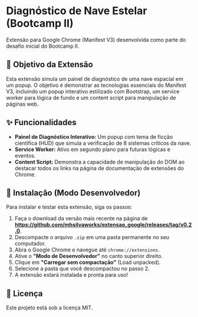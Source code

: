 # Diagnóstico de Nave Estelar (Bootcamp II)

Extensão para Google Chrome (Manifest V3) desenvolvida como parte do desafio inicial do Bootcamp II.

## 🎯 Objetivo da Extensão

Esta extensão simula um painel de diagnóstico de uma nave espacial em um popup. O objetivo é demonstrar as tecnologias essenciais do Manifest V3, incluindo um popup interativo estilizado com Bootstrap, um service worker para lógica de fundo e um content script para manipulação de páginas web.

## ✨ Funcionalidades

- **Painel de Diagnóstico Interativo:** Um popup com tema de ficção científica (HUD) que simula a verificação de 8 sistemas críticos da nave.
- **Service Worker:** Ativo em segundo plano para futuras lógicas e eventos.
- **Content Script:** Demonstra a capacidade de manipulação do DOM ao destacar todos os links na página de documentação de extensões do Chrome.

## 🔧 Instalação (Modo Desenvolvedor)

Para instalar e testar esta extensão, siga os passos:

1.  Faça o download da versão mais recente na página de **https://github.com/mhsilvaworks/extensao_google/releases/tag/v0.2.0**.
2.  Descompacte o arquivo `.zip` em uma pasta permanente no seu computador.
3.  Abra o Google Chrome e navegue até `chrome://extensions`.
4.  Ative o **"Modo de Desenvolvedor"** no canto superior direito.
5.  Clique em **"Carregar sem compactação"** (Load unpacked).
6.  Selecione a pasta que você descompactou no passo 2.
7.  A extensão estará instalada e pronta para uso!

## 📜 Licença

Este projeto está sob a licença MIT.
